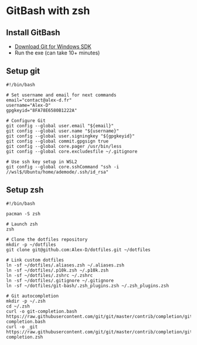 GitBash with zsh
================

Install GitBash
---------------

- [Download Git for Windows SDK](https://github.com/git-for-windows/build-extra/releases/latest)
- Run the exe (can take 10+ minutes)


Setup git
---------

```shell script
#!/bin/bash

# Set username and email for next commands
email="contact@alex-d.fr"
username="Alex-D"
gpgkeyid="8FA78E6580B1222A"

# Configure Git
git config --global user.email "${email}"
git config --global user.name "${username}"
git config --global user.signingkey "${gpgkeyid}"
git config --global commit.gpgsign true
git config --global core.pager /usr/bin/less
git config --global core.excludesfile ~/.gitignore

# Use ssh key setup in WSL2
git config --global core.sshCommand "ssh -i //wsl$/Ubuntu/home/ademode/.ssh/id_rsa"
```


Setup zsh
---------

```shell script
#!/bin/bash

pacman -S zsh

# Launch zsh
zsh

# Clone the dotfiles repository
mkdir -p ~/dotfiles
git clone git@github.com:Alex-D/dotfiles.git ~/dotfiles

# Link custom dotfiles
ln -sf ~/dotfiles/.aliases.zsh ~/.aliases.zsh
ln -sf ~/dotfiles/.p10k.zsh ~/.p10k.zsh
ln -sf ~/dotfiles/.zshrc ~/.zshrc
ln -sf ~/dotfiles/.gitignore ~/.gitignore
ln -sf ~/dotfiles/git-bash/.zsh_plugins.zsh ~/.zsh_plugins.zsh

# Git autocompletion
mkdir -p ~/.zsh
cd ~/.zsh
curl -o git-completion.bash https://raw.githubusercontent.com/git/git/master/contrib/completion/git-completion.bash
curl -o _git https://raw.githubusercontent.com/git/git/master/contrib/completion/git-completion.zsh
```
